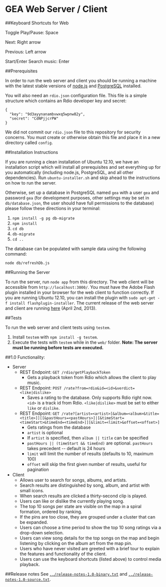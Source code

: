 # GEA Web Server / Client

##Keyboard Shortcuts for Web

Toggle Play/Pause: Space

Next: Right arrow

Previous: Left arrow

Start/Enter Search music: Enter

##Prerequisites

In order to run the web server and client you should be running a machine with
the latest stable versions of [node.js](http://nodejs.org) and
[PostgreSQL](http://www.postgresql.org/) installed.

You will also need an `rdio.json` configuration file. This file is a simple
structure which contains an Rdio developer key and secret:

    {
      "key": "9d3ayynanambvwxq5wpnw82y",
      "secret": "CdNPjjcrPW"
    }

We did not commit our `rdio.json` file to this repository for security concerns.
You must create or otherwise obtain this file and place it in a new directory
called `config`.

##Installation Instructions

If you are running a clean installation of Ubuntu 12.10, we have an installation
script which will install all prerequisites and set everything up for you
automatically (including node.js, PostgreSQL, and all other dependencies). Run
`ubuntu-installer.sh` and skip ahead to the instructions on how to run the
server.

Otherwise, set up a database in PostgreSQL named `gea` with a user `gea` and
password `gea` (for development purposes, other settings may be set in
`db/database.json`, the user should have full permissions to the database)
please follow these directions in your terminal:

1. `npm install -g pg db-migrate`
2. `npm install`
3. `cd db`
4. `db-migrate`
5. `cd ..`

The database can be populated with sample data using the following command:

    node db/refreshDb.js

##Running the Server

To run the server, run `node app` from this directory. The web client will be
accessible from `http://localhost:3000/`. You must have the Adobe Flash plugin
installed in your browser for the web client to function correctly. If you are
running Ubuntu 12.10, you can install the plugin with `sudo apt-get -f install
flashplugin-installer`. The current release of the web server and client are
running [here](http://gea.kenpowers.net) (April 2nd, 2013).

##Tests

To run the web server and client tests using `testem`.
1. Install `testem` with `npm install -g testem`.
2. Execute the tests with `testem` while in the `web/` folder.
**Note: The server must be running before tests are executed.**

##1.0 Functionality:

* Server
    * REST Endpoint: `GET /rdio/getPlaybackToken`
        * Gets a playback token from Rdio which allows the client to play music.
    * REST Endpoint: `POST /rate?from=rdio&id=<id>&verdict=<like|dislike>`
        * Saves a rating to the database. Only supports Rdio right now. `<id>` is a track id from Rdio. `<like|dislike>` must be set to either `like` or `dislike`.
    * REST Endpoint: `GET /rate?[artist=<artist>[&album=<album>&title=<title>]][[&pastHours=<pastHours>]|[&timeStart=<timeStart>&timeEnd=<timeEnd>]][&limit=<limit>&offset=<offset>]`
        * Gets ratings from the database
        * `artist` is optional
        * If `artist` is specified, then `album || title` can be specified
        * `pastHours || (timeStart && timeEnd)` are optional. `pastHours` takes precedent -- default is 24 hours
        * `limit` will limit the number of results (defaults to 10, maximum 100)
        * `offset` will skip the first given number of results, useful for pagination
* Client
    * Allows user to search for songs, albums, and artists.
    * Search results are distinguished by song, album, and artist with small icons.
    * When search results are clicked a thirty-second clip is played.
    * Users can like or dislike the currently playing song.
    * The top 10 songs per state are visible on the map in a spiral formation, ordered by ranking.
    * If the pins are too close, they are grouped under a cluster that can be expanded.
    * Users can choose a time period to show the top 10 song ratings via a drop-down selection.
    * Users can view song details for the top songs on the map and begin listening by clicking on the album art from the map pin.
    * Users who have never visited are greeted with a brief tour to explain the features and functionality of the client.
    * Users can use the keyboard shortcuts (listed above) to control media playback.

##Release notes
See [`../release-notes-1.0-binary.txt`](../release-notes-1.0-binary.txt) and [`../release-notes-1.0-source.txt`](../release-notes-1.0-source.txt).
